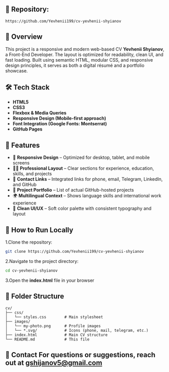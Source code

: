 ## 📁 **Repository:** 
```https://github.com/Yevhenii199/cv-yevhenii-shyianov```

## 📄 Overview

This project is a responsive and modern web-based CV **Yevhenii Shyianov**, a Front-End Developer. The layout is optimized for readability, clean UI, and fast loading. Built using semantic HTML, modular CSS, and responsive design principles, it serves as both a digital résumé and a portfolio showcase.

## 🛠️ Tech Stack

- **HTML5**
- **CSS3**
- **Flexbox & Media Queries**
- **Responsive Design (Mobile-first approach)**
- **Font Integration (Google Fonts: Montserrat)**
- **GitHub Pages**

## 🧩 Features

- 📱 **Responsive Design** – Optimized for desktop, tablet, and mobile screens  
- 🧑‍💼 **Professional Layout** – Clear sections for experience, education, skills, and projects  
- 📎 **Contact Links** – Integrated links for phone, email, Telegram, LinkedIn, and GitHub  
- 🚀 **Project Portfolio** – List of actual GitHub-hosted projects  
- 🌍 **Multilingual Context** – Shows language skills and international work experience  
- 🎨 **Clean UI/UX** – Soft color palette with consistent typography and layout

## 🔧 How to Run Locally


1.Clone the repository:

```bash
git clone https://github.com/Yevhenii199/cv-yevhenii-shyianov 
```

2.Navigate to the project directory:

```bash
cd cv-yevhenii-shyianov
```

3.Open the **index.html** file in your browser

## 📁 Folder Structure

```
cv/
├── css/
│   └── styles.css        # Main stylesheet
├── images/
│   └── my-photo.png      # Profile images
│   └── *.svg/            # Icons (phone, mail, telegram, etc.)
├── index.html            # Main CV structure
└── README.md             # This file
```

## 📧 Contact For questions or suggestions, reach out at gshijanov5@gmail.com